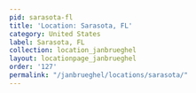 ```yaml
---
pid: sarasota-fl
title: 'Location: Sarasota, FL'
category: United States
label: Sarasota, FL
collection: location_janbrueghel
layout: locationpage_janbrueghel
order: '127'
permalink: "/janbrueghel/locations/sarasota/"
---
```

